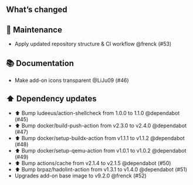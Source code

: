 ## What’s changed

## 🧰 Maintenance

- Apply updated repository structure & CI workflow @frenck (#53)

## 📚 Documentation

- Make add-on icons transparent @LiJu09 (#46)

## ⬆️ Dependency updates

- ⬆️ Bump ludeeus/action-shellcheck from 1.0.0 to 1.1.0 @dependabot (#45)
- ⬆️ Bump docker/build-push-action from v2.3.0 to v2.4.0 @dependabot (#47)
- ⬆️ Bump docker/setup-buildx-action from v1.1.1 to v1.1.2 @dependabot (#48)
- ⬆️ Bump docker/setup-qemu-action from v1.0.1 to v1.0.2 @dependabot (#49)
- ⬆️ Bump actions/cache from v2.1.4 to v2.1.5 @dependabot (#50)
- ⬆️ Bump brpaz/hadolint-action from v1.3.1 to v1.4.0 @dependabot (#51)
- Upgrades add-on base image to v9.2.0 @frenck (#52)
